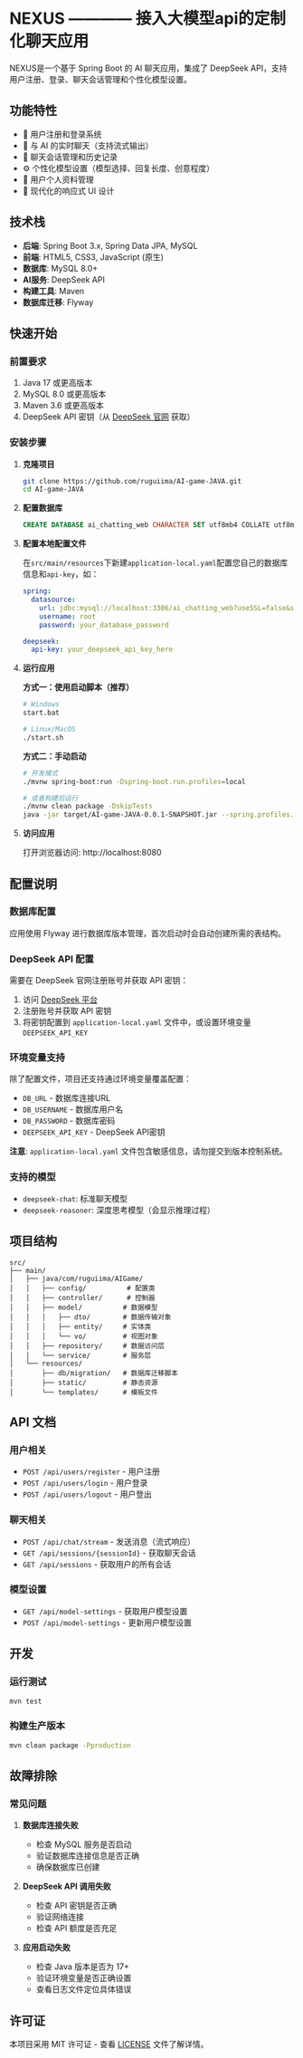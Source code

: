 # NEXUS ———— 接入大模型api的定制化聊天应用

NEXUS是一个基于 Spring Boot 的 AI 聊天应用，集成了 DeepSeek API，支持用户注册、登录、聊天会话管理和个性化模型设置。

## 功能特性

- 🔐 用户注册和登录系统
- 💬 与 AI 的实时聊天（支持流式输出）
- 📝 聊天会话管理和历史记录
- ⚙️ 个性化模型设置（模型选择、回复长度、创意程度）
- 👤 用户个人资料管理
- 🎨 现代化的响应式 UI 设计

## 技术栈

- **后端**: Spring Boot 3.x, Spring Data JPA, MySQL
- **前端**: HTML5, CSS3, JavaScript (原生)
- **数据库**: MySQL 8.0+
- **AI服务**: DeepSeek API
- **构建工具**: Maven
- **数据库迁移**: Flyway

## 快速开始

### 前置要求

1. Java 17 或更高版本
2. MySQL 8.0 或更高版本
3. Maven 3.6 或更高版本
4. DeepSeek API 密钥（从 [DeepSeek 官网](https://platform.deepseek.com/) 获取）

### 安装步骤

1. **克隆项目**
   ```bash
   git clone https://github.com/ruguiima/AI-game-JAVA.git
   cd AI-game-JAVA
   ```

2. **配置数据库**
   ```sql
   CREATE DATABASE ai_chatting_web CHARACTER SET utf8mb4 COLLATE utf8mb4_unicode_ci;
   ```

3. **配置本地配置文件**

   在`src/main/resources`下新建`application-local.yaml`配置您自己的数据库信息和`api-key`，如：
   ```yaml
   spring:
     datasource:
       url: jdbc:mysql://localhost:3306/ai_chatting_web?useSSL=false&serverTimezone=UTC&characterEncoding=utf8
       username: root
       password: your_database_password

   deepseek:
     api-key: your_deepseek_api_key_here
   ```

4. **运行应用**
   
   **方式一：使用启动脚本（推荐）**
   ```bash
   # Windows
   start.bat
   
   # Linux/MacOS
   ./start.sh
   ```
   
   **方式二：手动启动**
   ```bash
   # 开发模式
   ./mvnw spring-boot:run -Dspring-boot.run.profiles=local
   
   # 或者构建后运行
   ./mvnw clean package -DskipTests
   java -jar target/AI-game-JAVA-0.0.1-SNAPSHOT.jar --spring.profiles.active=local
   ```

5. **访问应用**
   
   打开浏览器访问: http://localhost:8080

## 配置说明

### 数据库配置

应用使用 Flyway 进行数据库版本管理，首次启动时会自动创建所需的表结构。

### DeepSeek API 配置

需要在 DeepSeek 官网注册账号并获取 API 密钥：
1. 访问 [DeepSeek 平台](https://platform.deepseek.com/)
2. 注册账号并获取 API 密钥
3. 将密钥配置到 `application-local.yaml` 文件中，或设置环境变量 `DEEPSEEK_API_KEY`

### 环境变量支持

除了配置文件，项目还支持通过环境变量覆盖配置：
- `DB_URL` - 数据库连接URL
- `DB_USERNAME` - 数据库用户名  
- `DB_PASSWORD` - 数据库密码
- `DEEPSEEK_API_KEY` - DeepSeek API密钥

**注意**: `application-local.yaml` 文件包含敏感信息，请勿提交到版本控制系统。

### 支持的模型

- `deepseek-chat`: 标准聊天模型
- `deepseek-reasoner`: 深度思考模型（会显示推理过程）

## 项目结构

```
src/
├── main/
│   ├── java/com/ruguiima/AIGame/
│   │   ├── config/          # 配置类
│   │   ├── controller/      # 控制器
│   │   ├── model/          # 数据模型
│   │   │   ├── dto/        # 数据传输对象
│   │   │   ├── entity/     # 实体类
│   │   │   └── vo/         # 视图对象
│   │   ├── repository/     # 数据访问层
│   │   └── service/        # 服务层
│   └── resources/
│       ├── db/migration/   # 数据库迁移脚本
│       ├── static/         # 静态资源
│       └── templates/      # 模板文件
```

## API 文档

### 用户相关
- `POST /api/users/register` - 用户注册
- `POST /api/users/login` - 用户登录
- `POST /api/users/logout` - 用户登出

### 聊天相关  
- `POST /api/chat/stream` - 发送消息（流式响应）
- `GET /api/sessions/{sessionId}` - 获取聊天会话
- `GET /api/sessions` - 获取用户的所有会话

### 模型设置
- `GET /api/model-settings` - 获取用户模型设置
- `POST /api/model-settings` - 更新用户模型设置

## 开发

### 运行测试
```bash
mvn test
```

### 构建生产版本
```bash
mvn clean package -Pproduction
```

## 故障排除

### 常见问题

1. **数据库连接失败**
   - 检查 MySQL 服务是否启动
   - 验证数据库连接信息是否正确
   - 确保数据库已创建

2. **DeepSeek API 调用失败**
   - 检查 API 密钥是否正确
   - 验证网络连接
   - 检查 API 额度是否充足

3. **应用启动失败**
   - 检查 Java 版本是否为 17+
   - 验证环境变量是否正确设置
   - 查看日志文件定位具体错误

## 许可证

本项目采用 MIT 许可证 - 查看 [LICENSE](LICENSE) 文件了解详情。
